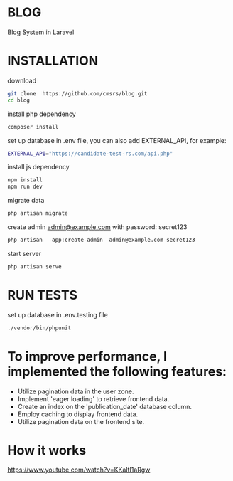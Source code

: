 # BLOG 

Blog System in Laravel


# INSTALLATION

download
```bash
git clone  https://github.com/cmsrs/blog.git
cd blog
```

install php dependency
```bash
composer install
```

set up database in .env file, you can also add EXTERNAL_API, for example:
```bash
EXTERNAL_API="https://candidate-test-rs.com/api.php"
```

install js dependency
```bash
npm install
npm run dev
```

migrate data
```bash
php artisan migrate
```

create admin admin@example.com with password: secret123
```bash
php artisan   app:create-admin  admin@example.com secret123
```

start server
```bash
php artisan serve
```

# RUN TESTS

set up database in .env.testing file
```bash
./vendor/bin/phpunit
```

# To improve performance, I implemented the following features:

*    Utilize pagination data in the user zone.
*    Implement 'eager loading' to retrieve frontend data.
*    Create an index on the 'publication_date' database column.
*    Employ caching to display frontend data.
*    Utilize pagination data on the frontend site.


# How it works

https://www.youtube.com/watch?v=KKaltI1aRgw
